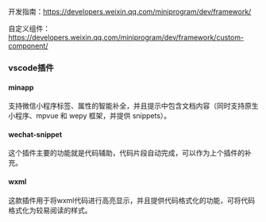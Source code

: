 



开发指南：https://developers.weixin.qq.com/miniprogram/dev/framework/

自定义组件：https://developers.weixin.qq.com/miniprogram/dev/framework/custom-component/



### vscode插件

#### minapp

支持微信小程序标签、属性的智能补全，并且提示中包含文档内容（同时支持原生小程序、mpvue 和 wepy 框架，并提供 snippets）。

#### wechat-snippet

这个插件主要的功能就是代码辅助，代码片段自动完成，可以作为上个插件的补充。

#### wxml

这款插件用于将wxml代码进行高亮显示，并且提供代码格式化的功能，可将代码格式化为较易阅读的样式。